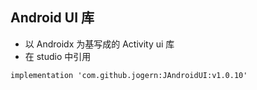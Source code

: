 ## Android UI 库

* 以 Androidx 为基写成的 Activity ui 库
* 在 studio 中引用

~~~
implementation 'com.github.jogern:JAndroidUI:v1.0.10'
~~~